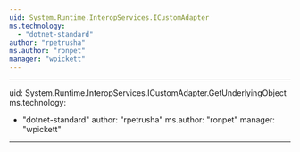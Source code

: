 ```yaml
---
uid: System.Runtime.InteropServices.ICustomAdapter
ms.technology: 
  - "dotnet-standard"
author: "rpetrusha"
ms.author: "ronpet"
manager: "wpickett"
---
```


---
uid: System.Runtime.InteropServices.ICustomAdapter.GetUnderlyingObject
ms.technology: 
  - "dotnet-standard"
author: "rpetrusha"
ms.author: "ronpet"
manager: "wpickett"
---
